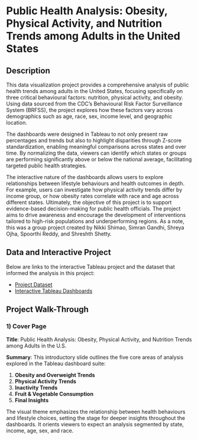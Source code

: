 <h1>Public Health Analysis: Obesity, Physical Activity, and Nutrition Trends among Adults in the United States</h1>

<h2>Description</h2>
<p> 
This data visualization project provides a comprehensive analysis of public health trends among adults in the United States, focusing specifically on three critical behavioural factors: nutrition, physical activity, and obesity. Using data sourced from the CDC’s Behavioural Risk Factor Surveillance System (BRFSS), the project explores how these factors vary across demographics such as age, race, sex, income level, and geographic location.

The dashboards were designed in Tableau to not only present raw percentages and trends but also to highlight disparities through Z-score standardization, enabling meaningful comparisons across states and over time. By normalizing the data, viewers can identify which states or groups are performing significantly above or below the national average, facilitating targeted public health strategies.

The interactive nature of the dashboards allows users to explore relationships between lifestyle behaviours and health outcomes in depth. For example, users can investigate how physical activity trends differ by income group, or how obesity rates correlate with race and age across different states. Ultimately, the objective of this project is to support evidence-based decision-making for public health officials. The project aims to drive awareness and encourage the development of interventions tailored to high-risk populations and underperforming regions. As a note, this was a group project created by Nikki Shimao, Simran Gandhi, Shreya Ojha, Spoorthi Reddy, and Shreshth Shetty.<p>

<h2>Data and Interactive Project</h2>
<p>Below are links to the interactive Tableau project and the dataset that informed the analysis in this project:</p>
<ul>
  <li><a href="https://docs.google.com/spreadsheets/d/1F6IvV8Gs9GBovVaWfHaZS_2dPuDba-0G/edit?usp=sharing" target="_blank">Project Dataset</a></li>
  <li><a href="https://public.tableau.com/app/profile/nikki.shimao/viz/IST737_PublicHealthAnalysis_FinalProject/MainHome" target="_blank">Interactive Tableau Dashboards</a></li>
</ul>

<h2>Project Walk-Through</h2>

<h3>1) Cover Page</h3>
<p><strong>Title</strong>: Public Health Analysis: Obesity, Physical Activity, and Nutrition Trends among Adults in the U.S.

<strong>Summary</strong>: This introductory slide outlines the five core areas of analysis explored in the Tableau dashboard suite:
</p>

<ol>
  <li><strong>Obesity and Overweight Trends</strong></li>
  <li><strong>Physical Activity Trends</strong></li>
  <li><strong>Inactivity Trends</strong></li>
  <li><strong>Fruit & Vegetable Consumption</strong></li>
  <li><strong>Final Insights</strong></li>
</ol>

<p> The visual theme emphasizes the relationship between health behaviours and lifestyle choices, setting the stage for deeper insights throughout the dashboards. It orients viewers to expect an analysis segmented by state, income, age, sex, and race.
</p>
